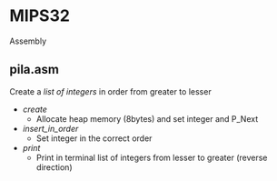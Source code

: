# MIPS32
Assembly

## pila.asm
Create a *list of integers* in order from greater to lesser
* *create*
  * Allocate heap memory (8bytes) and set integer and P_Next
* *insert_in_order*
  * Set integer in the correct order
* *print*
  * Print in terminal list of integers from lesser to greater (reverse direction)

